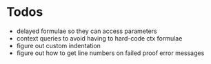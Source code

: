 # Todos

* delayed formulae so they can access parameters
* context queries to avoid having to hard-code ctx formulae
* figure out custom indentation
* figure out how to get line numbers on failed proof error messages

